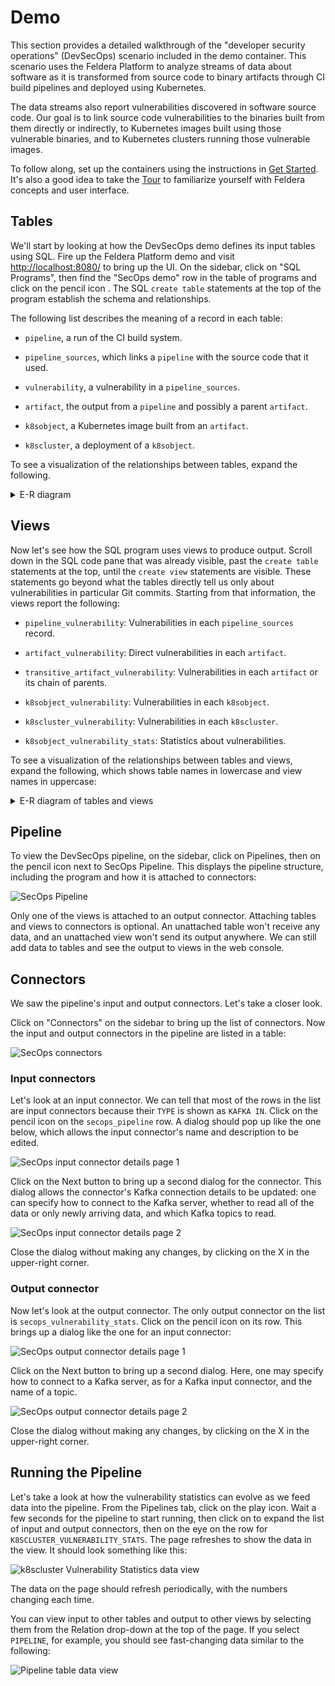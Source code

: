# Demo

This section provides a detailed walkthrough of the "developer
security operations" (DevSecOps) scenario included in the demo
container.  This scenario uses the Feldera Platform to analyze streams
of data about software as it is transformed from source code to binary
artifacts through CI build pipelines and deployed using Kubernetes.

The data streams also report vulnerabilities discovered in software
source code.  Our goal is to link source code vulnerabilities to the
binaries built from them directly or indirectly, to Kubernetes images
built using those vulnerable binaries, and to Kubernetes clusters
running those vulnerable images.

To follow along, set up the containers using the instructions in [Get
Started](../intro).  It's also a good idea to take the [Tour](../tour)
to familiarize yourself with Feldera concepts and user interface.

## Tables

We'll start by looking at how the DevSecOps demo defines its input
tables using SQL.  Fire up the Feldera Platform demo and visit
<http://localhost:8080/> to bring up the UI.  On the sidebar, click on
"SQL Programs", then find the "SecOps demo" row in the table of
programs and click on the pencil icon <icon icon="bx:pencil" />.  The
SQL `create table` statements at the top of the program establish the
schema and relationships.

The following list describes the meaning of a record in each table:

* `pipeline`, a run of the CI build system.

* `pipeline_sources`, which links a `pipeline` with the source code
  that it used.

* `vulnerability`, a vulnerability in a `pipeline_sources`.

* `artifact`, the output from a `pipeline` and possibly a parent
  `artifact`.

* `k8sobject`, a Kubernetes image built from an `artifact`.

* `k8scluster`, a deployment of a `k8sobject`.

To see a visualization of the relationships between tables, expand the
following.

<details><summary>E-R diagram</summary>

```mermaid
erDiagram
    pipeline {
        bigint pipeline_id PK
        timestamp create_date
        timestamp update_date
    }
    pipeline_sources {
        bigint pipeline_id FK
        bigint git_commit_id
    }
    artifact {
       string artifact_id PK
       varchar artifact_uri
       timestamp create_date
       bigint builtby_pipeline_id FK
       bigint parent_artifact_id FK
       varchar checksum
    }
    vulnerability {
        bigint vulnerability_id PK
        timestamp discovery_date
        bigint discovered_in FK
        int severity
        varchar priority
    }
    k8scluster {
        bigint k8scluster_id PK
        varchar k8s_uri
        varchar name
    }
    k8sobject {
        bigint k8sobject_id PK
        bigint artifact_id FK
        timestamp create_date
        timestamp update_date
        varchar checksum
        bigint deployed_id FK
    }
    pipeline ||--|| pipeline_sources : "has sources"
    k8sobject ||--|| artifact : "built from"
    k8sobject ||--o{ k8scluster : "deployed as"
    vulnerability ||--|| pipeline_sources : "discovered in"
    artifact ||--o| artifact : "parent artifact"
    artifact ||--|| pipeline : "built by pipeline"
```
</details>

## Views

Now let's see how the SQL program uses views to produce output.
Scroll down in the SQL code pane that was already visible, past the
`create table` statements at the top, until the `create view`
statements are visible.  These statements go beyond what the tables
directly tell us only about vulnerabilities in particular Git commits.
Starting from that information, the views report the following:

* `pipeline_vulnerability`: Vulnerabilities in each `pipeline_sources`
  record.

* `artifact_vulnerability`: Direct vulnerabilities in each `artifact`.

* `transitive_artifact_vulnerability`: Vulnerabilities in each
  `artifact` or its chain of parents.
  
* `k8sobject_vulnerability`: Vulnerabilities in each `k8sobject`.

* `k8scluster_vulnerability`: Vulnerabilities in each `k8scluster`.

* `k8sobject_vulnerability_stats`: Statistics about vulnerabilities.

To see a visualization of the relationships between tables and views,
expand the following, which shows table names in lowercase and view
names in uppercase:

<details><summary>E-R diagram of tables and views</summary>

```mermaid
erDiagram
    pipeline ||--|| pipeline_sources : "has sources"
    k8sobject ||--|| artifact : "built from"
    k8sobject ||--o{ k8scluster : "deployed as"
    vulnerability ||--|| pipeline_sources : "discovered in"
    artifact ||--o| artifact : "parent artifact"
    artifact ||--|| pipeline : "built by pipeline"
    PIPELINE_VULNERABILITY ||--|| pipeline_sources : ""
    PIPELINE_VULNERABILITY ||--|| vulnerability : ""
    ARTIFACT_VULNERABILITY ||--|| artifact : ""
    ARTIFACT_VULNERABILITY ||--|| PIPELINE_VULNERABILITY : ""
    TRANSITIVE_ARTIFACT_VULNERABILITY ||--|| artifact : ""
    TRANSITIVE_ARTIFACT_VULNERABILITY ||--|| ARTIFACT_VULNERABILITY : ""
    K8SOBJECT_VULNERABILITY ||--|| k8sobject : ""
    K8SOBJECT_VULNERABILITY ||--|| TRANSITIVE_ARTIFACT_VULNERABILITY : ""
    K8SCLUSTER_VULNERABILITY ||--|| k8sobject : ""
    K8SCLUSTER_VULNERABILITY ||--|| K8SOBJECT_VULNERABILITY : ""
    K8SOBJECT_VULNERABILITY_STATS ||--|| K8SCLUSTER_VULNERABILITY : ""
    K8SOBJECT_VULNERABILITY_STATS ||--|| vulnerability : ""
    K8SOBJECT_VULNERABILITY_STATS ||--|| k8scluster : ""

```
</details>

## Pipeline

To view the DevSecOps pipeline, on the sidebar, click on Pipelines,
then on the pencil icon <icon icon="bx:pencil" /> next to SecOps Pipeline.  This displays the
pipeline structure, including the program and how it is attached to
connectors:

![SecOps Pipeline](secops-pipeline.png)

Only one of the views is attached to an output connector.  Attaching
tables and views to connectors is optional.  An unattached table won't
receive any data, and an unattached view won't send its output
anywhere.  We can still add data to tables and see the output to views
in the web console.

## Connectors

We saw the pipeline's input and output connectors.  Let's take a
closer look.

Click on "Connectors" on the sidebar to bring up the list of
connectors.  Now the input and output connectors in the pipeline are
listed in a table:

![SecOps connectors](secops-connectors.png)

### Input connectors

Let's look at an input connector.  We can tell that most of the rows
in the list are input connectors because their `TYPE` is shown as
`KAFKA IN`.  Click on the pencil icon <icon icon="bx:pencil" /> on the
`secops_pipeline` row.  A dialog should pop up like the one below,
which allows the input connector's name and description to be edited.

![SecOps input connector details page 1](secops-input-connector-1.png)

Click on the Next button to bring up a second dialog for the
connector.  This dialog allows the connector's Kafka connection
details to be updated: one can specify how to connect to the Kafka
server, whether to read all of the data or only newly arriving data,
and which Kafka topics to read.

![SecOps input connector details page 2](secops-input-connector-2.png)

Close the dialog without making any changes, by clicking on the X in
the upper-right corner.

### Output connector

Now let's look at the output connector.  The only output connector on
the list is `secops_vulnerability_stats`.  Click on the pencil
icon<icon icon="bx:pencil" /> on its row.  This brings up a dialog
like the one for an input connector:

![SecOps output connector details page 1](secops-output-connector-1.png)

Click on the Next button to bring up a second dialog.  Here, one may
specify how to connect to a Kafka server, as for a Kafka input
connector, and the name of a topic.

![SecOps output connector details page 2](secops-output-connector-2.png)

Close the dialog without making any changes, by clicking on the X in
the upper-right corner.

## Running the Pipeline

Let's take a look at how the vulnerability statistics can evolve as we
feed data into the pipeline.  From the Pipelines tab, click on the
play icon.  Wait a few seconds for the pipeline to start running, then
click on <icon icon="material-symbols:expand-more" /> to expand the
list of input and output connectors, then on the eye on the row for
`K8SCLUSTER_VULNERABILITY_STATS`.  The page refreshes to show the data
in the view.  It should look something like this:

![k8scluster Vulnerability Statistics data view](secops-data-view.png)

The data on the page should refresh periodically, with the numbers
changing each time.

You can view input to other tables and output to other views by
selecting them from the Relation drop-down at the top of the page. If
you select `PIPELINE`, for example, you should see fast-changing data
similar to the following:

![Pipeline table data view](pipeline-data-view.png)
